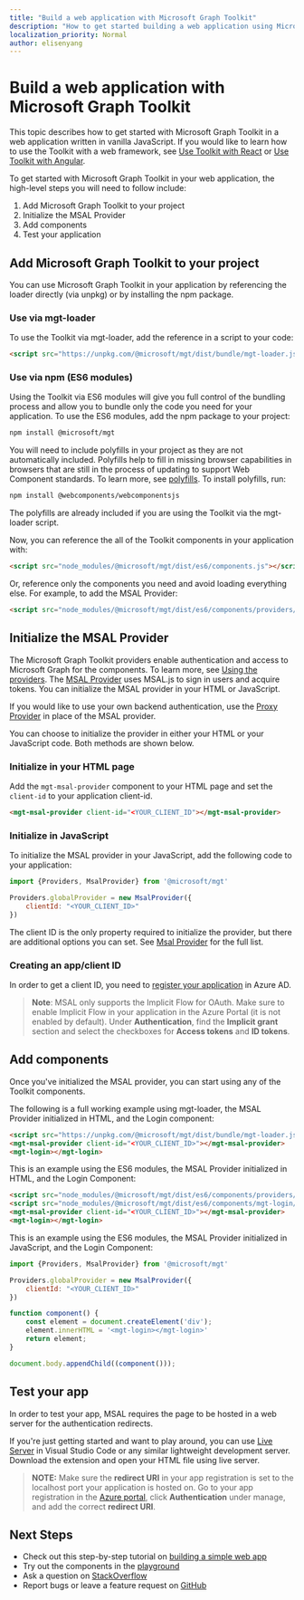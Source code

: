 ```yaml
---
title: "Build a web application with Microsoft Graph Toolkit"
description: "How to get started building a web application using Microsoft Graph Toolkit."
localization_priority: Normal
author: elisenyang
---
```


# Build a web application with Microsoft Graph Toolkit

This topic describes how to get started with Microsoft Graph Toolkit in a web application written in vanilla JavaScript. If you would like to learn how to use the Toolkit with a web framework, see [Use Toolkit with React](./use-toolkit-with-react.md) or [Use Toolkit with Angular](./use-toolkit-with-angular.md).

To get started with Microsoft Graph Toolkit in your web application, the high-level steps you will need to follow include:
1. Add Microsoft Graph Toolkit to your project
2. Initialize the MSAL Provider
3. Add components
4. Test your application

## Add Microsoft Graph Toolkit to your project
You can use Microsoft Graph Toolkit in your application by referencing the loader directly (via unpkg) or by installing the npm package.

### Use via mgt-loader
To use the Toolkit via mgt-loader, add the reference in a script to your code:

```html
<script src="https://unpkg.com/@microsoft/mgt/dist/bundle/mgt-loader.js"></script>
```

### Use via npm (ES6 modules)
Using the Toolkit via ES6 modules will give you full control of the bundling process and allow you to bundle only the code you need for your application. To use the ES6 modules, add the npm package to your project:

```bash
npm install @microsoft/mgt
```
You will need to include polyfills in your project as they are not automatically included. Polyfills help to fill in missing browser capabilities in browsers that are still in the process of updating to support Web Component standards. To learn more, see [polyfills](https://www.webcomponents.org/polyfills). To install polyfills, run:

```bash
npm install @webcomponents/webcomponentsjs
```

The polyfills are already included if you are using the Toolkit via the mgt-loader script.

Now, you can reference the all of the Toolkit components in your application with:

```html
<script src="node_modules/@microsoft/mgt/dist/es6/components.js"></script>
```
Or, reference only the components you need and avoid loading everything else. For example, to add the MSAL Provider:

```html
<script src="node_modules/@microsoft/mgt/dist/es6/components/providers/mgt-msal-provider.js"></script>
```

## Initialize the MSAL Provider
The Microsoft Graph Toolkit providers enable authentication and access to Microsoft Graph for the components. To learn more, see [Using the providers](../providers.md). The [MSAL Provider](../providers/msal.md) uses MSAL.js to sign in users and acquire tokens. You can initialize the MSAL provider in your HTML or JavaScript.

If you would like to use your own backend authentication, use the [Proxy Provider](../providers/proxy.md) in place of the MSAL provider.

You can choose to initialize the provider in either your HTML or your JavaScript code. Both methods are shown below.

### Initialize in your HTML page
Add the `mgt-msal-provider` component to your HTML page and set the `client-id` to your application client-id.

```html
<mgt-msal-provider client-id="<YOUR_CLIENT_ID"></mgt-msal-provider>
```
### Initialize in JavaScript
To initialize the MSAL provider in your JavaScript, add the following code to your application:

```js
import {Providers, MsalProvider} from '@microsoft/mgt'

Providers.globalProvider = new MsalProvider({
    clientId: "<YOUR_CLIENT_ID>"
})
```
The client ID is the only property required to initialize the provider, but there are additional options you can set. See [Msal Provider](../providers/msal.md) for the full list.

### Creating an app/client ID
In order to get a client ID, you need to [register your application](https://docs.microsoft.com/graph/auth-register-app-v2) in Azure AD. 
>**Note**: MSAL only supports the Implicit Flow for OAuth. Make sure to enable Implicit Flow in your application in the Azure Portal (it is not enabled by default). Under **Authentication**, find the **Implicit grant** section and select the checkboxes for **Access tokens** and **ID tokens**. 

## Add components
Once you've initialized the MSAL provider, you can start using any of the Toolkit components.

The following is a full working example using mgt-loader, the MSAL Provider initialized in HTML, and the Login component:

```html
<script src="https://unpkg.com/@microsoft/mgt/dist/bundle/mgt-loader.js"></script>
<mgt-msal-provider client-id="<YOUR_CLIENT_ID>"></mgt-msal-provider>
<mgt-login></mgt-login>
```

This is an example using the ES6 modules, the MSAL Provider initialized in HTML, and the Login Component:
```html
<script src="node_modules/@microsoft/mgt/dist/es6/components/providers/mgt-msal-provider.js"></script>
<script src="node_modules/@microsoft/mgt/dist/es6/components/mgt-login/mgt-login.js"></script>
<mgt-msal-provider client-id="<YOUR_CLIENT_ID>"></mgt-msal-provider>
<mgt-login></mgt-login>
```

This is an example using the ES6 modules, the MSAL Provider initialized in JavaScript, and the Login Component:

```js
import {Providers, MsalProvider} from '@microsoft/mgt'

Providers.globalProvider = new MsalProvider({
    clientId: "<YOUR_CLIENT_ID>"
})

function component() {
    const element = document.createElement('div');
    element.innerHTML = '<mgt-login></mgt-login>'
    return element;
}

document.body.appendChild((component()));
```

## Test your app

In order to test your app, MSAL requires the page to be hosted in a web server for the authentication redirects. 

If you're just getting started and want to play around, you can use [Live Server](https://marketplace.visualstudio.com/items?itemName=ritwickdey.LiveServer) in Visual Studio Code or any similar lightweight development server. Download the extension and open your HTML file using live server. 
> **NOTE:** Make sure the **redirect URI** in your app registration is set to the localhost port your application is hosted on. Go to your app registration in the [Azure portal](https://portal.azure.com), click **Authentication** under manage, and add the correct **redirect URI**.

## Next Steps
- Check out this step-by-step tutorial on [building a simple web app](https://developer.microsoft.com/microsoft-365/blogs/a-lap-around-microsoft-graph-toolkit-day-2-zero-to-hero/)
- Try out the components in the [playground](https://mgt.dev)
- Ask a question on [StackOverflow](https:aka.ms/mgt-question)
- Report bugs or leave a feature request on [GitHub](https://aka.ms/mgt)

